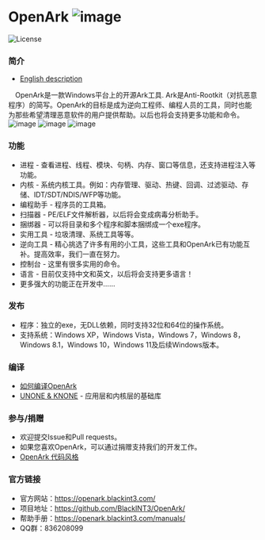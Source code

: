# OpenArk ![image](resources/logo.png)

![License](https://img.shields.io/badge/License-LGPL-green.svg)

### 简介
* [English description](../README.md)

&ensp;&ensp;OpenArk是一款Windows平台上的开源Ark工具. Ark是Anti-Rootkit（对抗恶意程序）的简写。OpenArk的目标是成为逆向工程师、编程人员的工具，同时也能为那些希望清理恶意软件的用户提供帮助。以后也将会支持更多功能和命令。
![image](resources/snapshot-zh-v108.png)
![image](resources/snapshot-zh-01.png)
![image](resources/snapshot-zh-02.png)

### 功能
* 进程 - 查看进程、线程、模块、句柄、内存、窗口等信息，还支持进程注入等功能。
* 内核 - 系统内核工具。例如：内存管理、驱动、热键、回调、过滤驱动、存储、IDT/SDT/NDIS/WFP等功能。
* 编程助手 - 程序员的工具箱。
* 扫描器 - PE/ELF文件解析器，以后将会变成病毒分析助手。
* 捆绑器 - 可以将目录和多个程序和脚本捆绑成一个exe程序。
* 实用工具 - 垃圾清理、系统工具等等。
* 逆向工具 - 精心挑选了许多有用的小工具，这些工具和OpenArk已有功能互补。提高效率，我们一直在努力。
* 控制台 - 这里有很多实用的命令。
* 语言 - 目前仅支持中文和英文，以后将会支持更多语言！
* 更多强大的功能正在开发中……

### 发布
* 程序：独立的exe，无DLL依赖，同时支持32位和64位的操作系统。
* 支持系统：Windows XP，Windows Vista，Windows 7，Windows 8，Windows 8.1，Windows 10，Windows 11及后续Windows版本。

### 编译
* [如何编译OpenArk](build-openark.md)
* [UNONE & KNONE](https://github.com/BlackINT3/none) - 应用层和内核层的基础库

### 参与/捐赠
* 欢迎提交Issue和Pull requests。
* 如果您喜欢OpenArk，可以通过捐赠支持我们的开发工作。
* [OpenArk 代码风格](code-style-guide.md)

### 官方链接
* 官方网站：https://openark.blackint3.com/
* 项目地址：https://github.com/BlackINT3/OpenArk/
* 帮助手册：https://openark.blackint3.com/manuals/
* QQ群：836208099
